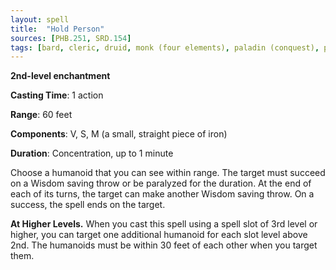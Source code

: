 ```yaml
---
layout: spell
title:  "Hold Person"
sources: [PHB.251, SRD.154]
tags: [bard, cleric, druid, monk (four elements), paladin (conquest), paladin (redemption), paladin (vengeance), sorcerer, warlock, wizard, level2, enchantment]
---
```


**2nd-level enchantment**

**Casting Time**: 1 action

**Range**: 60 feet

**Components**: V, S, M (a small, straight piece of iron)

**Duration**: Concentration, up to 1 minute

Choose a humanoid that you can see within range. The target must succeed on a Wisdom saving throw or be paralyzed for the duration. At the end of each of its turns, the target can make another Wisdom saving throw. On a success, the spell ends on the target. 

**At Higher Levels.** When you cast this spell using a spell slot of 3rd level or higher, you can target one additional humanoid for each slot level above 2nd. The humanoids must be within 30 feet of each other when you target them.
